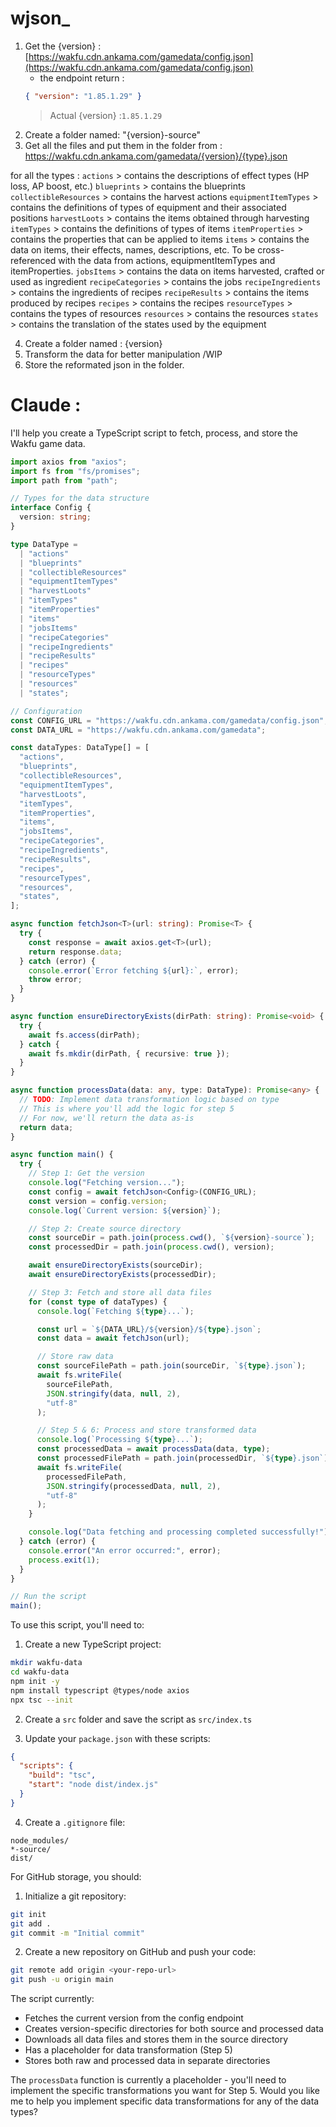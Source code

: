 # wjson\_

1. Get the {version} : [https://wakfu.cdn.ankama.com/gamedata/config.json](https://wakfu.cdn.ankama.com/gamedata/config.json)
   - the endpoint return :
   ```json
   { "version": "1.85.1.29" }
   ```
   > Actual {version} :`1.85.1.29`
2. Create a folder named: "{version}-source"
3. Get all the files and put them in the folder from : https://wakfu.cdn.ankama.com/gamedata/{version}/{type}.json

for all the types :
`actions` > contains the descriptions of effect types (HP loss, AP boost, etc.)
`blueprints` > contains the blueprints
`collectibleResources` > contains the harvest actions
`equipmentItemTypes` > contains the definitions of types of equipment and their associated positions
`harvestLoots` > contains the items obtained through harvesting
`itemTypes` > contains the definitions of types of items
`itemProperties` > contains the properties that can be applied to items
`items` > contains the data on items, their effects, names, descriptions, etc. To be cross-referenced with the data from actions, equipmentItemTypes and itemProperties.
`jobsItems` > contains the data on items harvested, crafted or used as ingredient
`recipeCategories` > contains the jobs
`recipeIngredients` > contains the ingredients of recipes
`recipeResults` > contains the items produced by recipes
`recipes` > contains the recipes
`resourceTypes` > contains the types of resources
`resources` > contains the resources
`states` > contains the translation of the states used by the equipment

4. Create a folder named : {version}
5. Transform the data for better manipulation /WIP
6. Store the reformated json in the folder.

# Claude :

I'll help you create a TypeScript script to fetch, process, and store the Wakfu game data.

```typescript
import axios from "axios";
import fs from "fs/promises";
import path from "path";

// Types for the data structure
interface Config {
  version: string;
}

type DataType =
  | "actions"
  | "blueprints"
  | "collectibleResources"
  | "equipmentItemTypes"
  | "harvestLoots"
  | "itemTypes"
  | "itemProperties"
  | "items"
  | "jobsItems"
  | "recipeCategories"
  | "recipeIngredients"
  | "recipeResults"
  | "recipes"
  | "resourceTypes"
  | "resources"
  | "states";

// Configuration
const CONFIG_URL = "https://wakfu.cdn.ankama.com/gamedata/config.json";
const DATA_URL = "https://wakfu.cdn.ankama.com/gamedata";

const dataTypes: DataType[] = [
  "actions",
  "blueprints",
  "collectibleResources",
  "equipmentItemTypes",
  "harvestLoots",
  "itemTypes",
  "itemProperties",
  "items",
  "jobsItems",
  "recipeCategories",
  "recipeIngredients",
  "recipeResults",
  "recipes",
  "resourceTypes",
  "resources",
  "states",
];

async function fetchJson<T>(url: string): Promise<T> {
  try {
    const response = await axios.get<T>(url);
    return response.data;
  } catch (error) {
    console.error(`Error fetching ${url}:`, error);
    throw error;
  }
}

async function ensureDirectoryExists(dirPath: string): Promise<void> {
  try {
    await fs.access(dirPath);
  } catch {
    await fs.mkdir(dirPath, { recursive: true });
  }
}

async function processData(data: any, type: DataType): Promise<any> {
  // TODO: Implement data transformation logic based on type
  // This is where you'll add the logic for step 5
  // For now, we'll return the data as-is
  return data;
}

async function main() {
  try {
    // Step 1: Get the version
    console.log("Fetching version...");
    const config = await fetchJson<Config>(CONFIG_URL);
    const version = config.version;
    console.log(`Current version: ${version}`);

    // Step 2: Create source directory
    const sourceDir = path.join(process.cwd(), `${version}-source`);
    const processedDir = path.join(process.cwd(), version);

    await ensureDirectoryExists(sourceDir);
    await ensureDirectoryExists(processedDir);

    // Step 3: Fetch and store all data files
    for (const type of dataTypes) {
      console.log(`Fetching ${type}...`);

      const url = `${DATA_URL}/${version}/${type}.json`;
      const data = await fetchJson(url);

      // Store raw data
      const sourceFilePath = path.join(sourceDir, `${type}.json`);
      await fs.writeFile(
        sourceFilePath,
        JSON.stringify(data, null, 2),
        "utf-8"
      );

      // Step 5 & 6: Process and store transformed data
      console.log(`Processing ${type}...`);
      const processedData = await processData(data, type);
      const processedFilePath = path.join(processedDir, `${type}.json`);
      await fs.writeFile(
        processedFilePath,
        JSON.stringify(processedData, null, 2),
        "utf-8"
      );
    }

    console.log("Data fetching and processing completed successfully!");
  } catch (error) {
    console.error("An error occurred:", error);
    process.exit(1);
  }
}

// Run the script
main();
```

To use this script, you'll need to:

1. Create a new TypeScript project:

```bash
mkdir wakfu-data
cd wakfu-data
npm init -y
npm install typescript @types/node axios
npx tsc --init
```

2. Create a `src` folder and save the script as `src/index.ts`

3. Update your `package.json` with these scripts:

```json
{
  "scripts": {
    "build": "tsc",
    "start": "node dist/index.js"
  }
}
```

4. Create a `.gitignore` file:

```
node_modules/
*-source/
dist/
```

For GitHub storage, you should:

1. Initialize a git repository:

```bash
git init
git add .
git commit -m "Initial commit"
```

2. Create a new repository on GitHub and push your code:

```bash
git remote add origin <your-repo-url>
git push -u origin main
```

The script currently:

- Fetches the current version from the config endpoint
- Creates version-specific directories for both source and processed data
- Downloads all data files and stores them in the source directory
- Has a placeholder for data transformation (Step 5)
- Stores both raw and processed data in separate directories

The `processData` function is currently a placeholder - you'll need to implement the specific transformations you want for Step 5. Would you like me to help you implement specific data transformations for any of the data types?
